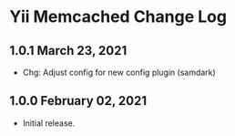 # Yii Memcached Change Log


## 1.0.1 March 23, 2021

- Chg: Adjust config for new config plugin (samdark)

## 1.0.0 February 02, 2021

- Initial release.
